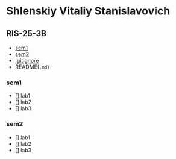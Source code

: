 # Shlenskiy Vitaliy Stanislavovich
## RIS-25-3B

- [sem1](https://github.com/VSShlenskiy/RIS_25_3B_ShlenskiyV_Programming/tree/main/sem1)
- [sem2](https://github.com/VSShlenskiy/RIS_25_3B_ShlenskiyV_Programming/tree/main/sem2)
- [.gitignore](https://github.com/VSShlenskiy/RIS_25_3B_ShlenskiyV_Programming/tree/main/.gitignore)
- README(`.md`)

### sem1
  - [] lab1
  - [] lab2
  - [] lab3

### sem2
  - [] lab1
  - [] lab2
  - [] lab3

